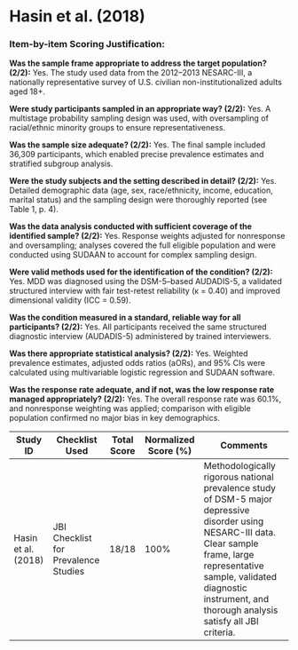 # Hasin et al. (2018)

### Item-by-item Scoring Justification:

**Was the sample frame appropriate to address the target population? (2/2):** Yes. The study used data from the 2012–2013 NESARC-III, a nationally representative survey of U.S. civilian non-institutionalized adults aged 18+.

**Were study participants sampled in an appropriate way? (2/2):** Yes. A multistage probability sampling design was used, with oversampling of racial/ethnic minority groups to ensure representativeness.

**Was the sample size adequate? (2/2):** Yes. The final sample included 36,309 participants, which enabled precise prevalence estimates and stratified subgroup analysis.

**Were the study subjects and the setting described in detail? (2/2):** Yes. Detailed demographic data (age, sex, race/ethnicity, income, education, marital status) and the sampling design were thoroughly reported (see Table 1, p. 4).

**Was the data analysis conducted with sufficient coverage of the identified sample? (2/2):** Yes. Response weights adjusted for nonresponse and oversampling; analyses covered the full eligible population and were conducted using SUDAAN to account for complex sampling design.

**Were valid methods used for the identification of the condition? (2/2):** Yes. MDD was diagnosed using the DSM-5–based AUDADIS-5, a validated structured interview with fair test-retest reliability (κ = 0.40) and improved dimensional validity (ICC = 0.59).

**Was the condition measured in a standard, reliable way for all participants? (2/2):** Yes. All participants received the same structured diagnostic interview (AUDADIS-5) administered by trained interviewers.

**Was there appropriate statistical analysis? (2/2):** Yes. Weighted prevalence estimates, adjusted odds ratios (aORs), and 95% CIs were calculated using multivariable logistic regression and SUDAAN software.

**Was the response rate adequate, and if not, was the low response rate managed appropriately? (2/2):** Yes. The overall response rate was 60.1%, and nonresponse weighting was applied; comparison with eligible population confirmed no major bias in key demographics.

| Study ID | Checklist Used | Total Score | Normalized Score (%) | Comments |
| --- | --- | --- | --- | --- |
| Hasin et al. (2018) | JBI Checklist for Prevalence Studies | 18/18 | 100% | Methodologically rigorous national prevalence study of DSM-5 major depressive disorder using NESARC-III data. Clear sample frame, large representative sample, validated diagnostic instrument, and thorough analysis satisfy all JBI criteria. |
